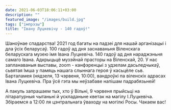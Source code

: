 ```yaml
---
date: 2021-06-03T18:06:11+03:00
description: ""
featured_image: "/images/build.jpg"
tags: ["імпрэзы"]
title: "Івану Луцкевічу - 140 гадоў!"
---
```


Шаноўнае спадарства! 2021 год багаты на падзеi для нашай арганiзацыi i дла ўсiх беларусаў. 100 гадоў ад дня заснаваньня Вiленскага беларускага музею iмя Iвана Луцкевiча. 140 гадоў ад дня нараджэньня самаго Iвана. Адкрыцьцё музэйнай прасторы на Вiленскай, 20. У нас запланаваныя выставы, zoom - канфэренцыi з удзелам дасьледчыкаў, сьвятая Iмша у памяць нашага слыннага героя ў касьцёле сьв. Барталамея (нядзеля, 13 чэрвеня, 10:00), вандроўкi па вiленскiх адрасах Iвана Луцкевiча. Пра ўсё гэта мы неўзабаве напішам падрабязьней!

A пакуль запрашаем тых, хто ў Вільні, 9 чэрвеня прыйсьці на лiтаратурныя чытаньнi й ускладаньне кветак на магiлу I.Луцкевiчa. Збiраемся а 12:00 ля цэнтральнага ўваходу на могiлкi Росы. Чакаем вас!